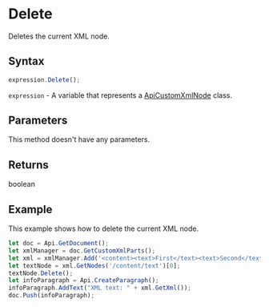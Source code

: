 # Delete

Deletes the current XML node.

## Syntax

```javascript
expression.Delete();
```

`expression` - A variable that represents a [ApiCustomXmlNode](../ApiCustomXmlNode.md) class.

## Parameters

This method doesn't have any parameters.

## Returns

boolean

## Example

This example shows how to delete the current XML node.

```javascript editor-docx
let doc = Api.GetDocument();
let xmlManager = doc.GetCustomXmlParts();
let xml = xmlManager.Add('<content><text>First</text><text>Second</text></content>');
let textNode = xml.GetNodes('/content/text')[0];
textNode.Delete();
let infoParagraph = Api.CreateParagraph();
infoParagraph.AddText("XML text: " + xml.GetXml());
doc.Push(infoParagraph);
```
